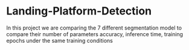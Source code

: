 # Landing-Platform-Detection
In this project we are comparing the 7 different segmentation model to compare their number of parameters accuracy, inference time,  training epochs under the same training conditions
